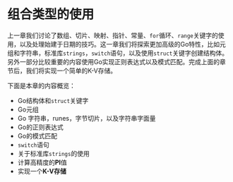 # **组合类型的使用**

上一章我们讨论了数组、切片、映射、指针、常量、`for`循环、`range`关键字的使用，以及处理始建于日期的技巧。这一章我们将探索更加高级的Go特性，比如元组和字符串，标准库`strings`，`switch`语句，以及使用`struct`关键字创建结构体。另外一部分比较重要的内容使用Go实现正则表达式以及模式匹配。完成上面的章节后，我们将实现一个简单的K-V存储。

下面是本章的内容概览：

- Go结构体和`struct`关键字
- Go元组
- Go 字符串，runes，字节切片，以及字符串字面量
- Go的正则表达式
- Go的模式匹配
- `switch`语句
- 关于标准库`strings`的使用
- 计算高精度的**PI**值
- 实现一个**K-V存储**

